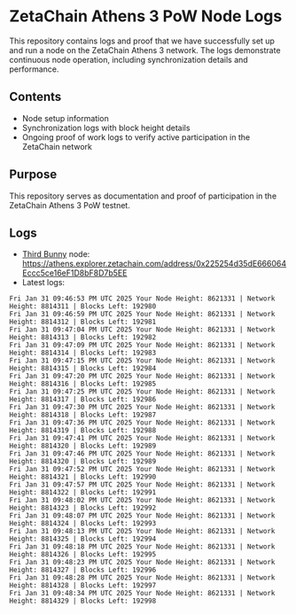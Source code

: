 # ZetaChain Athens 3 PoW Node Logs
This repository contains logs and proof that we have successfully set up and run a node on the ZetaChain Athens 3 network. The logs demonstrate continuous node operation, including synchronization details and performance.

## Contents
- Node setup information
- Synchronization logs with block height details
- Ongoing proof of work logs to verify active participation in the ZetaChain network

## Purpose
This repository serves as documentation and proof of participation in the ZetaChain Athens 3 PoW testnet.

## Logs

- [Third Bunny](https://thirdbunny.xyz/) node: https://athens.explorer.zetachain.com/address/0x225254d35dE666064Eccc5ce16eF1D8bF8D7b5EE
- Latest logs:
```
Fri Jan 31 09:46:53 PM UTC 2025 Your Node Height: 8621331 | Network Height: 8814311 | Blocks Left: 192980
Fri Jan 31 09:46:59 PM UTC 2025 Your Node Height: 8621331 | Network Height: 8814312 | Blocks Left: 192981
Fri Jan 31 09:47:04 PM UTC 2025 Your Node Height: 8621331 | Network Height: 8814313 | Blocks Left: 192982
Fri Jan 31 09:47:09 PM UTC 2025 Your Node Height: 8621331 | Network Height: 8814314 | Blocks Left: 192983
Fri Jan 31 09:47:15 PM UTC 2025 Your Node Height: 8621331 | Network Height: 8814315 | Blocks Left: 192984
Fri Jan 31 09:47:20 PM UTC 2025 Your Node Height: 8621331 | Network Height: 8814316 | Blocks Left: 192985
Fri Jan 31 09:47:25 PM UTC 2025 Your Node Height: 8621331 | Network Height: 8814317 | Blocks Left: 192986
Fri Jan 31 09:47:30 PM UTC 2025 Your Node Height: 8621331 | Network Height: 8814318 | Blocks Left: 192987
Fri Jan 31 09:47:36 PM UTC 2025 Your Node Height: 8621331 | Network Height: 8814319 | Blocks Left: 192988
Fri Jan 31 09:47:41 PM UTC 2025 Your Node Height: 8621331 | Network Height: 8814320 | Blocks Left: 192989
Fri Jan 31 09:47:46 PM UTC 2025 Your Node Height: 8621331 | Network Height: 8814320 | Blocks Left: 192989
Fri Jan 31 09:47:52 PM UTC 2025 Your Node Height: 8621331 | Network Height: 8814321 | Blocks Left: 192990
Fri Jan 31 09:47:57 PM UTC 2025 Your Node Height: 8621331 | Network Height: 8814322 | Blocks Left: 192991
Fri Jan 31 09:48:02 PM UTC 2025 Your Node Height: 8621331 | Network Height: 8814323 | Blocks Left: 192992
Fri Jan 31 09:48:07 PM UTC 2025 Your Node Height: 8621331 | Network Height: 8814324 | Blocks Left: 192993
Fri Jan 31 09:48:13 PM UTC 2025 Your Node Height: 8621331 | Network Height: 8814325 | Blocks Left: 192994
Fri Jan 31 09:48:18 PM UTC 2025 Your Node Height: 8621331 | Network Height: 8814326 | Blocks Left: 192995
Fri Jan 31 09:48:23 PM UTC 2025 Your Node Height: 8621331 | Network Height: 8814327 | Blocks Left: 192996
Fri Jan 31 09:48:28 PM UTC 2025 Your Node Height: 8621331 | Network Height: 8814328 | Blocks Left: 192997
Fri Jan 31 09:48:34 PM UTC 2025 Your Node Height: 8621331 | Network Height: 8814329 | Blocks Left: 192998
```
